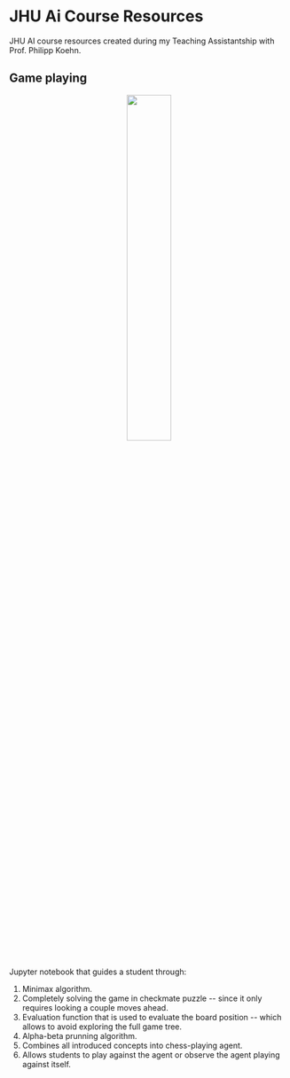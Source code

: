 # JHU Ai Course Resources

JHU AI course resources created during my Teaching Assistantship with Prof. Philipp Koehn.

## Game playing

<p align="center">
  <img src="https://github.com/warmspringwinds/jhu-ai-course-teaching/blob/master/imgs/chess_puzzle_solution.gif" width="40%" align="middle">
</p>

Jupyter notebook that guides a student through:

1. Minimax algorithm.
2. Completely solving the game in checkmate puzzle -- since it only requires looking a couple moves ahead.
3. Evaluation function that is used to evaluate the board position -- which allows to avoid exploring the full game tree.
4. Alpha-beta prunning algorithm.
5. Combines all introduced concepts into chess-playing agent.
6. Allows students to play against the agent or observe the agent playing against itself.
